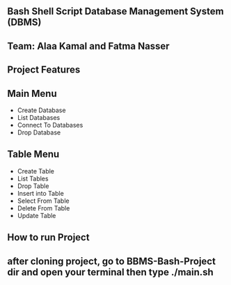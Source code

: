Bash Shell Script Database Management System (DBMS)
-------------------------------------------------
Team: Alaa Kamal and Fatma Nasser
---------------------------------

Project Features
-----------
Main Menu
--------
- Create Database
- List Databases
- Connect To Databases
- Drop Database

Table Menu
---------
- Create Table
- List Tables
- Drop Table
- Insert into Table
- Select From Table
- Delete From Table
- Update Table

How to run Project
-------------------
## after cloning project, go to BBMS-Bash-Project dir and open your terminal then type ./main.sh
